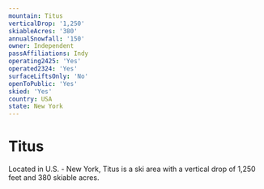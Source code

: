```yaml
---
mountain: Titus
verticalDrop: '1,250'
skiableAcres: '380'
annualSnowfall: '150'
owner: Independent
passAffiliations: Indy
operating2425: 'Yes'
operated2324: 'Yes'
surfaceLiftsOnly: 'No'
openToPublic: 'Yes'
skied: 'Yes'
country: USA
state: New York
---
```


# Titus

Located in U.S. - New York, Titus is a ski area with a vertical drop of 1,250 feet and 380 skiable acres.
